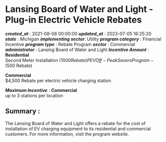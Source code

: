 # Lansing Board of Water and Light - Plug-in Electric Vehicle Rebates 
 ***created_at*** : 2021-08-06 00:00:00 
 ***updated_at*** : 2023-07-05 16:25:20 
 ***state** : Michigan 
 **implementing sector***: Utility 
 ***program category*** : Financial Incentive 
 ***program type*** : Rebate Program 
 ***sector*** : Commercial 
 ***administrator*** : Lansing Board of Water and Light 
 ***Incentive Amount*** : **Residential**  
Second Meter Installation ($1000 Rebate)  
PEV Off-Peak Savers Program - ($500 Rebate)  
  
**Commercial**  
$4,500 Rebate per electric vehicle charging station

 
 ***Maximum Incentive*** : **Commercial**  
up to 3 stations per location

 
 ## Summary : 
 The Lansing Board of Water and Light offers a rebate for the cost of
installation of EV charging equipment to its residential and commercial
customers. For more information, visit the program website.

 
 